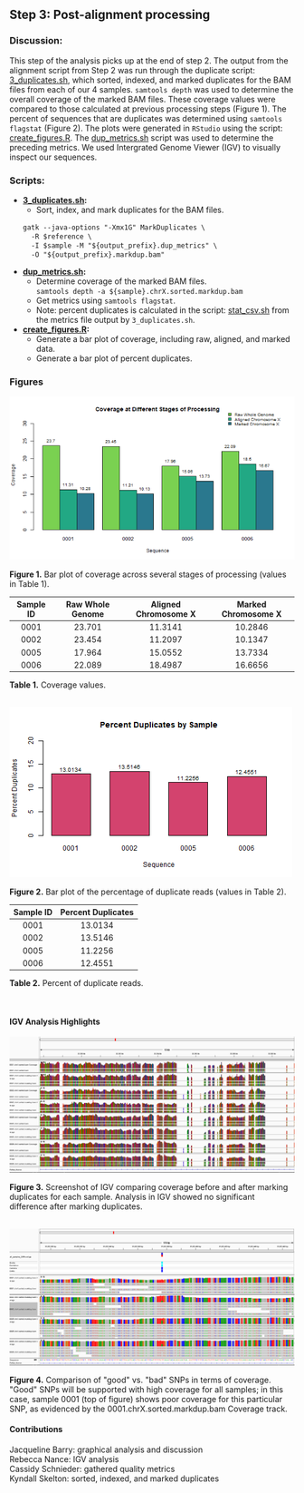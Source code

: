 ## Step 3: Post-alignment processing

### Discussion:

This step of the analysis picks up at the end of step 2. The output from the alignment script from Step 2 was run through the duplicate script: [3_duplicates.sh](scripts/3_duplicates.sh), which sorted, indexed, and marked duplicates for the BAM files from each of our 4 samples. `samtools depth` was used to determine the overall coverage of the marked BAM files. These coverage values were compared to those calculated at previous processing steps (Figure 1). The percent of sequences that are duplicates was determined using `samtools flagstat` (Figure 2). The plots were generated in `RStudio` using the script: [create_figures.R](scripts/create_figures.R). The [dup_metrics.sh](scripts/dup_metrics.sh) script was used to determine the preceding metrics. We used Intergrated Genome Viewer (IGV) to visually inspect our sequences.

### Scripts:

- **[3_duplicates.sh](scripts/3_duplicates.sh):**
  - Sort, index, and mark duplicates for the BAM files.  
  ```
  gatk --java-options "-Xmx1G" MarkDuplicates \
    -R $reference \
    -I $sample -M "${output_prefix}.dup_metrics" \
    -O "${output_prefix}.markdup.bam"
  ```
- **[dup_metrics.sh](scripts/dup_metrics.sh):**
  - Determine coverage of the marked BAM files.  
  `samtools depth -a ${sample}.chrX.sorted.markdup.bam`
  - Get metrics using `samtools flagstat`.
  - Note: percent duplicates is calculated in the script: [stat_csv.sh](scripts/stat_csv.sh) from the metrics file output by `3_duplicates.sh`.
- **[create_figures.R](scripts/create_figures.R):**
  - Generate a bar plot of coverage, including raw, aligned, and marked data.
  - Generate a bar plot of percent duplicates.

### Figures

<img src="analysis/0_figures/3_coverage.png"  alt="Coverage of Sequences">

__Figure 1.__ Bar plot of coverage across several stages of processing (values in Table 1).


| Sample ID | Raw Whole Genome | Aligned Chromosome X | Marked Chromosome X |
|:---------:|:----------------:|:--------------------:|:-------------------:|
|   0001    |      23.701      |       11.3141        |       10.2846       |
|   0002    |      23.454      |       11.2097        |       10.1347       |
|   0005    |      17.964      |       15.0552        |       13.7334       |
|   0006    |      22.089      |       18.4987        |       16.6656       |

__Table 1.__ Coverage values.

<br>

<img src="analysis/0_figures/percent_duplicates.png"  alt="Percent Duplication of Sequences">

__Figure 2.__ Bar plot of the percentage of duplicate reads (values in Table 2).

| Sample ID | Percent Duplicates |
|:---------:|:------------------:|
|   0001    |      13.0134       |
|   0002    |      13.5146       |
|   0005    |      11.2256       |
|   0006    |      12.4551       |


__Table 2.__ Percent of duplicate reads.

<br>

#### IGV Analysis Highlights

<img src="analysis/0_figures/IGV_compare_dupl.png">

__Figure 3.__ Screenshot of IGV comparing coverage before and after marking duplicates for each sample. Analysis in IGV showed no significant difference after marking duplicates.   

<br>

<img src="analysis/0_figures/good_vs_bad_coverage_IGV.png">

__Figure 4.__ Comparison of "good" vs. "bad" SNPs in terms of coverage. "Good" SNPs will be supported with high coverage for all samples; in this case, sample 0001 (top of figure) shows poor coverage for this particular SNP, as evidenced by the 0001.chrX.sorted.markdup.bam Coverage track. 
<br>

#### Contributions
Jacqueline Barry: graphical analysis and discussion  
Rebecca Nance: IGV analysis  
Cassidy Schnieder: gathered quality metrics  
Kyndall Skelton: sorted, indexed, and marked duplicates  

